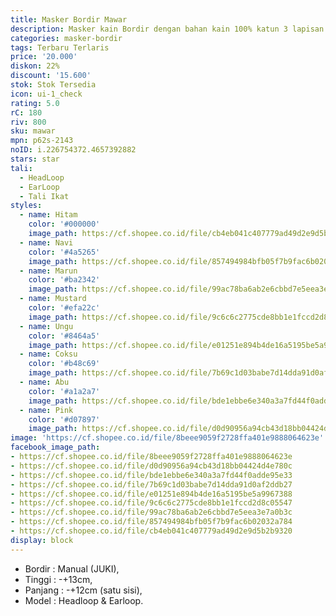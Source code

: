 ```yaml
---
title: Masker Bordir Mawar
description: Masker kain Bordir dengan bahan kain 100% katun 3 lapisan
categories: masker-bordir
tags: Terbaru Terlaris
price: '20.000'
diskon: 22%
discount: '15.600'
stok: Stok Tersedia
icon: ui-1_check
rating: 5.0
rC: 180
riv: 800
sku: mawar
mpn: p62s-2143
noID: i.226754372.4657392882
stars: star
tali:
  - HeadLoop
  - EarLoop
  - Tali Ikat
styles:
  - name: Hitam
    color: '#000000'
    image_path: https://cf.shopee.co.id/file/cb4eb041c407779ad49d2e9d5b2b9320
  - name: Navi
    color: '#4a5265'
    image_path: https://cf.shopee.co.id/file/857494984bfb05f7b9fac6b02032a784
  - name: Marun
    color: '#ba2342'
    image_path: https://cf.shopee.co.id/file/99ac78ba6ab2e6cbbd7e5eea3e7a0b3c
  - name: Mustard
    color: '#efa22c'
    image_path: https://cf.shopee.co.id/file/9c6c6c2775cde8bb1e1fccd2d8c05547
  - name: Ungu
    color: '#8464a5'
    image_path: https://cf.shopee.co.id/file/e01251e894b4de16a5195be5a9967388
  - name: Coksu
    color: '#b48c69'
    image_path: https://cf.shopee.co.id/file/7b69c1d03babe7d14dda91d0af2ddb27
  - name: Abu
    color: '#a1a2a7'
    image_path: https://cf.shopee.co.id/file/bde1ebbe6e340a3a7fd44f0adde95e33
  - name: Pink
    color: '#d07897'
    image_path: https://cf.shopee.co.id/file/d0d90956a94cb43d18bb04424d4e780c
image: 'https://cf.shopee.co.id/file/8beee9059f2728ffa401e9888064623e'
facebook_image_path:
- https://cf.shopee.co.id/file/8beee9059f2728ffa401e9888064623e
- https://cf.shopee.co.id/file/d0d90956a94cb43d18bb04424d4e780c
- https://cf.shopee.co.id/file/bde1ebbe6e340a3a7fd44f0adde95e33
- https://cf.shopee.co.id/file/7b69c1d03babe7d14dda91d0af2ddb27
- https://cf.shopee.co.id/file/e01251e894b4de16a5195be5a9967388
- https://cf.shopee.co.id/file/9c6c6c2775cde8bb1e1fccd2d8c05547
- https://cf.shopee.co.id/file/99ac78ba6ab2e6cbbd7e5eea3e7a0b3c
- https://cf.shopee.co.id/file/857494984bfb05f7b9fac6b02032a784
- https://cf.shopee.co.id/file/cb4eb041c407779ad49d2e9d5b2b9320
display: block
---
```


- Bordir : Manual (JUKI),
- Tinggi : -+13cm,
- Panjang : -+12cm (satu sisi),
- Model : Headloop & Earloop.
